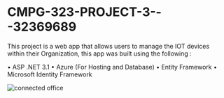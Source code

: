 # CMPG-323-PROJECT-3---32369689

This project is a web app that allows users to manage the IOT devices within their Organization, this app was built using
the following :

•	ASP .NET 3.1
•	Azure (For Hosting and Database)
•	Entity Framework
•	Microsoft Identity Framework

![connected office](https://user-images.githubusercontent.com/110628936/193011368-5861494c-cfea-46a0-bfe1-082eaac515e1.png)

